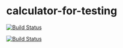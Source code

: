 # calculator-for-testing

[![Build Status](https://travis-ci.org/simkimsia/UtilityBehaviors.png)](https://travis-ci.org/simkimsia/UtilityBehaviors)

[![Build Status](https://travis-ci.org/gsimsekfb/calculator-for-testing.png)](https://travis-ci.org//gsimsekfb/calculator-for-testing)
